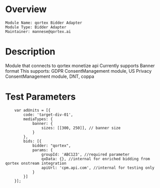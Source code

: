 # Overview

```
Module Name: qortex Bidder Adapter
Module Type: Bidder Adapter
Maintainer: mannese@qortex.ai
```

# Description

Module that connects to qortex monetize api
Currently supports Banner format
This supports: GDPR ConsentManagement module, US Privacy ConsentManagement module, DNT, coppa

# Test Parameters

```
    var adUnits = [{
        code: 'target-div-01',
        mediaTypes: {
            banner: {
                sizes: [[300, 250]], // banner size
            }
        },
        bids: [{
            bidder: "qortex",
            params: {
                groupId: 'ABC123', //required parameter
                qxData: {}, //internal for enriched bidding from qortex onstream integration
                apiUrl: 'cpm.api.com', //internal for testing only
            }
        }]
    }];
```
